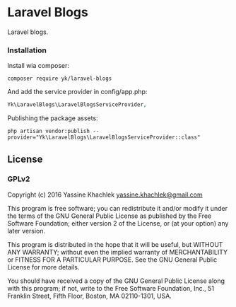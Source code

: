 # Laravel Blogs

Laravel blogs.

### Installation

Install wia composer:

```
composer require yk/laravel-blogs
```

And add the service provider in config/app.php:

```php
Yk\LaravelBlogs\LaravelBlogsServiceProvider,
```

Publishing the package assets:

```
php artisan vendor:publish --provider="Yk\LaravelBlogs\LaravelBlogsServiceProvider::class"
```

## License

### GPLv2

Copyright (c) 2016 Yassine Khachlek <yassine.khachlek@gmail.com>

This program is free software; you can redistribute it and/or
modify it under the terms of the GNU General Public License
as published by the Free Software Foundation; either version 2
of the License, or (at your option) any later version.

This program is distributed in the hope that it will be useful,
but WITHOUT ANY WARRANTY; without even the implied warranty of
MERCHANTABILITY or FITNESS FOR A PARTICULAR PURPOSE.  See the
GNU General Public License for more details.

You should have received a copy of the GNU General Public License
along with this program; if not, write to the Free Software
Foundation, Inc., 51 Franklin Street, Fifth Floor, Boston, MA  02110-1301, USA.